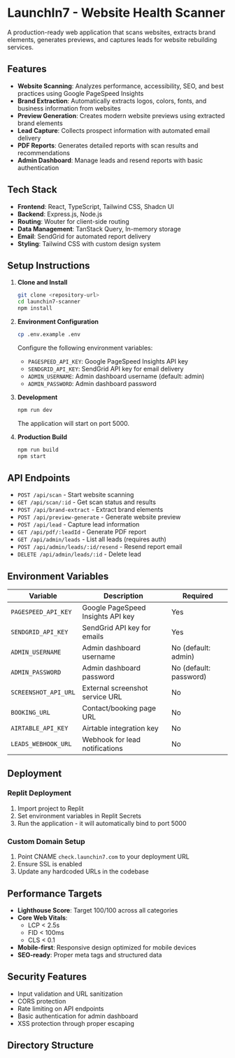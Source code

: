 # LaunchIn7 - Website Health Scanner

A production-ready web application that scans websites, extracts brand elements, generates previews, and captures leads for website rebuilding services.

## Features

- **Website Scanning**: Analyzes performance, accessibility, SEO, and best practices using Google PageSpeed Insights
- **Brand Extraction**: Automatically extracts logos, colors, fonts, and business information from websites
- **Preview Generation**: Creates modern website previews using extracted brand elements
- **Lead Capture**: Collects prospect information with automated email delivery
- **PDF Reports**: Generates detailed reports with scan results and recommendations
- **Admin Dashboard**: Manage leads and resend reports with basic authentication

## Tech Stack

- **Frontend**: React, TypeScript, Tailwind CSS, Shadcn UI
- **Backend**: Express.js, Node.js
- **Routing**: Wouter for client-side routing
- **Data Management**: TanStack Query, In-memory storage
- **Email**: SendGrid for automated report delivery
- **Styling**: Tailwind CSS with custom design system

## Setup Instructions

1. **Clone and Install**
   ```bash
   git clone <repository-url>
   cd launchin7-scanner
   npm install
   ```

2. **Environment Configuration**
   ```bash
   cp .env.example .env
   ```
   
   Configure the following environment variables:
   - `PAGESPEED_API_KEY`: Google PageSpeed Insights API key
   - `SENDGRID_API_KEY`: SendGrid API key for email delivery
   - `ADMIN_USERNAME`: Admin dashboard username (default: admin)
   - `ADMIN_PASSWORD`: Admin dashboard password

3. **Development**
   ```bash
   npm run dev
   ```
   The application will start on port 5000.

4. **Production Build**
   ```bash
   npm run build
   npm start
   ```

## API Endpoints

- `POST /api/scan` - Start website scanning
- `GET /api/scan/:id` - Get scan status and results
- `POST /api/brand-extract` - Extract brand elements
- `POST /api/preview-generate` - Generate website preview
- `POST /api/lead` - Capture lead information
- `GET /api/pdf/:leadId` - Generate PDF report
- `GET /api/admin/leads` - List all leads (requires auth)
- `POST /api/admin/leads/:id/resend` - Resend report email
- `DELETE /api/admin/leads/:id` - Delete lead

## Environment Variables

| Variable | Description | Required |
|----------|-------------|----------|
| `PAGESPEED_API_KEY` | Google PageSpeed Insights API key | Yes |
| `SENDGRID_API_KEY` | SendGrid API key for emails | Yes |
| `ADMIN_USERNAME` | Admin dashboard username | No (default: admin) |
| `ADMIN_PASSWORD` | Admin dashboard password | No (default: password) |
| `SCREENSHOT_API_URL` | External screenshot service URL | No |
| `BOOKING_URL` | Contact/booking page URL | No |
| `AIRTABLE_API_KEY` | Airtable integration key | No |
| `LEADS_WEBHOOK_URL` | Webhook for lead notifications | No |

## Deployment

### Replit Deployment

1. Import project to Replit
2. Set environment variables in Replit Secrets
3. Run the application - it will automatically bind to port 5000

### Custom Domain Setup

1. Point CNAME `check.launchin7.com` to your deployment URL
2. Ensure SSL is enabled
3. Update any hardcoded URLs in the codebase

## Performance Targets

- **Lighthouse Score**: Target 100/100 across all categories
- **Core Web Vitals**: 
  - LCP < 2.5s
  - FID < 100ms
  - CLS < 0.1
- **Mobile-first**: Responsive design optimized for mobile devices
- **SEO-ready**: Proper meta tags and structured data

## Security Features

- Input validation and URL sanitization
- CORS protection
- Rate limiting on API endpoints
- Basic authentication for admin dashboard
- XSS protection through proper escaping

## Directory Structure

